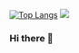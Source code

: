 [![Top Langs](https://github-readme-stats.vercel.app/api/top-langs/?username=gergeorg&theme=dracula&hide_progress=true)](https://github.com/anuraghazra/github-readme-stats)
<img src="https://github-readme-stats.vercel.app/api?username=gergeorg&show_icons=true&count_private=true&theme=dracula">
### Hi there 👋

<!--
**gergeorg/gergeorg** is a ✨ _special_ ✨ repository because its `README.md` (this file) appears on your GitHub profile.

Here are some ideas to get you started:

- 🔭 I’m currently working on ...
- 🌱 I’m currently learning ...
- 👯 I’m looking to collaborate on ...
- 🤔 I’m looking for help with ...
- 💬 Ask me about ...
- 📫 How to reach me: ...
- 😄 Pronouns: ...
- ⚡ Fun fact: ...
-->
